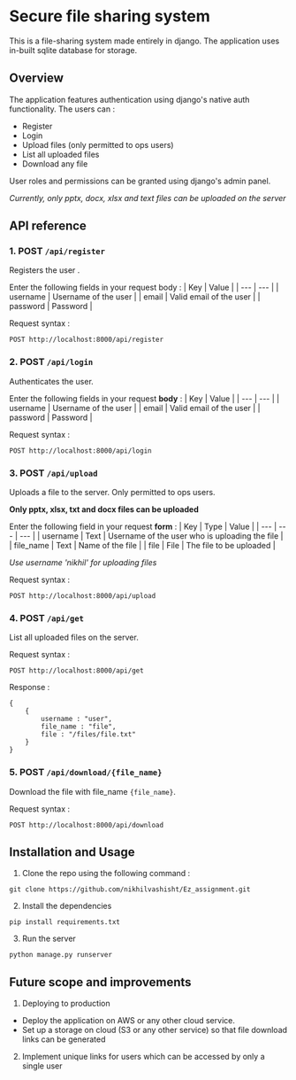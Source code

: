 # Secure file sharing system 

This is a file-sharing system made entirely in django. The application uses in-built sqlite database for storage.

## Overview

The application features authentication using django's native auth functionality. 
The users can :
- Register
- Login
- Upload files (only permitted to ops users)
- List all uploaded files
- Download any file

User roles and permissions can be granted using django's admin panel. 

*Currently, only pptx, docx, xlsx and text files can be uploaded on the server*

## API reference

### 1. POST ```/api/register```
Registers the user .

Enter the following fields in your request body : 
| Key | Value | 
| --- | --- |
| username | Username of the user |
| email | Valid email of the user |
| password | Password |

Request syntax : 
```
POST http://localhost:8000/api/register
```

### 2. POST ```/api/login```
Authenticates the user. 

Enter the following fields in your request **body** : 
| Key | Value | 
| --- | --- |
| username | Username of the user |
| email | Valid email of the user |
| password | Password |

Request syntax : 
```
POST http://localhost:8000/api/login
```

### 3. POST ```/api/upload```
Uploads a file to the server. Only permitted to ops users.

**Only pptx, xlsx, txt and docx files can be uploaded**

Enter the following field in your request **form** : 
| Key | Type | Value |
| --- | --- | --- |
| username | Text | Username of the user who is uploading the file |
| file_name | Text | Name of the file |
| file | File | The file to be uploaded |

*Use username 'nikhil' for uploading files*

Request syntax : 
```
POST http://localhost:8000/api/upload
```

### 4. POST ```/api/get```
List all uploaded files on the server.

Request syntax : 
```
POST http://localhost:8000/api/get
```
Response : 
```
{
    {
        username : "user",
        file_name : "file",
        file : "/files/file.txt"
    } 
}
```

### 5. POST ```/api/download/{file_name}```
Download the file with file_name ```{file_name}```.

Request syntax :
```
POST http://localhost:8000/api/download
```
## Installation and Usage
1. Clone the repo using the following command : 
```
git clone https://github.com/nikhilvashisht/Ez_assignment.git
```

2. Install the dependencies 
```
pip install requirements.txt
```
3. Run the server
```
python manage.py runserver
```
## Future scope and improvements
1. Deploying to production
- Deploy the application on AWS or any other cloud service. 
- Set up a storage on cloud (S3 or any other service) so that file download links can be generated

2. Implement unique links for users which can be accessed by only a single user

